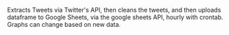 Extracts Tweets via Twitter's API, then cleans the tweets, and then uploads dataframe to Google Sheets,
via the google sheets API, hourly with crontab. Graphs can change based on new data. 
